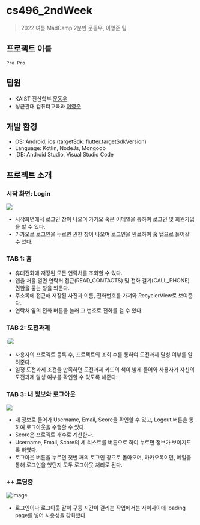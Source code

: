 # cs496_2ndWeek
> 2022 여름 MadCamp 2분반 문동우, 이영준 팀
## 프로젝트 이름
```
Pro Pro
```
## 팀원
* KAIST 전산학부 [문동우](https://github.com/snaoyam)
* 성균관대 컴퓨터교육과 [이영준](https://github.com/leeyjwinter)

## 개발 환경
* OS: Android, ios (targetSdk: flutter.targetSdkVersion)
* Language: Kotlin, NodeJs, Mongodb
* IDE: Android Studio, Visual Studio Code

## 프로젝트 소개
### 시작 화면: Login
![](https://velog.velcdn.com/images/leeyjwinter/post/b90f07c9-9b32-4a22-ab42-f4b57606008c/image.png)

* 시작화면에서 로그인 창이 나오며 카카오 혹은 이메일을 통하여 로그인 및 회원가입을 할 수 있다.
* 카카오로 로그인을 누르면 권한 창이 나오며 로그인을 완료하여 홈 탭으로 들어갈 수 있다.

### TAB 1: 홈


* 휴대전화에 저장된 모든 연락처를 조회할 수 있다.
* 앱을 처음 열면 연락처 접근(READ_CONTACTS) 및 전화 걸기(CALL_PHONE) 권한을 묻는 창을 띄운다.
* 주소록에 접근해 저장된 사진과 이름, 전화번호를 가져와 RecyclerView로 보여준다.
* 연락처 옆의 전화 버튼을 눌러 그 번호로 전화를 걸 수 있다.
### TAB 2: 도전과제
!![](https://velog.velcdn.com/images/leeyjwinter/post/bed1e1f4-1f50-40f4-8128-887ed2ce2af2/image.png)

* 사용자의 프로젝트 등록 수, 프로젝트의 조회 수를 통하여 도전과제 달성 여부를 알려준다.
* 일정 도전과제 조건을 만족하면 도전과제 카드의 색이 밝게 들어와 사용자가 자신의 도전과제 달성 여부를 확인할 수 있도록 해준다. 
### TAB 3: 내 정보와 로그아웃

![](https://velog.velcdn.com/images/leeyjwinter/post/ef6a3746-0308-45f5-869f-4824bdc4320e/image.png)

* 내 정보로 들어가 Username, Email, Score을 확인할 수 있고, Logout 버튼을 통하여 로그아웃을 수행할 수 있다.
* Score은 프로젝트 개수로 계산한다.
* Username, Email, Score의 세 리스트를 버튼으로 하여 누르면 정보가 보여지도록 하였다. 
* 로그아웃 버튼을 누르면 첫번 째의 로그인 창으로 돌아오며, 카카오톡이던, 메일을 통해 로그인을 했던지 모두 로그아웃 처리로 된다.

### ++ 로딩중 
![image](https://user-images.githubusercontent.com/86416273/178472396-1c265cb2-308d-40f2-b2ff-00a501e72cac.png)
* 로그인이나 로그아웃 같이 구동 시간이 걸리는 작업에서는 사이사이에 loading page를 넣어 사용성을 강화했다. 

